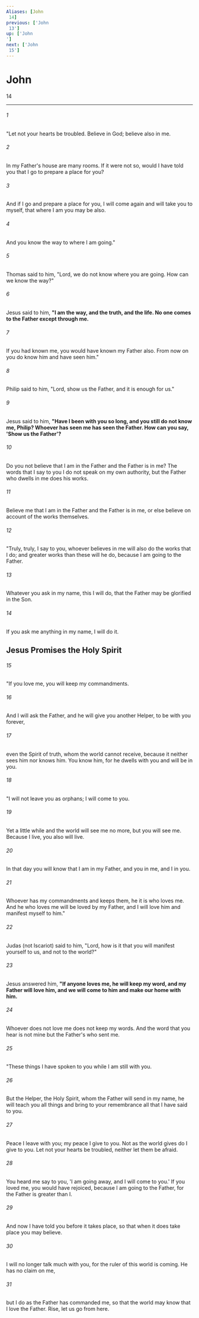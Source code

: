 ```yaml
---
Aliases: [John 14]
previous: ['John 13']
up: ['John']
next: ['John 15']
---
```

# John 14

***
 

###### 1 
"Let not your hearts be troubled. Believe in God; believe also in me.  

###### 2 
In my Father's house are many rooms. If it were not so, would I have told you that I go to prepare a place for you?  

###### 3 
And if I go and prepare a place for you, I will come again and will take you to myself, that where I am you may be also.  

###### 4 
And you know the way to where I am going."  

###### 5 
Thomas said to him, "Lord, we do not know where you are going. How can we know the way?"  

###### 6 
Jesus said to him, **"I am the way, and the truth, and the life. No one comes to the Father except through me.**  

###### 7 
If you had known me, you would have known my Father also. From now on you do know him and have seen him."  

###### 8 
Philip said to him, "Lord, show us the Father, and it is enough for us."  

###### 9 
Jesus said to him, **"Have I been with you so long, and you still do not know me, Philip? Whoever has seen me has seen the Father. How can you say, 'Show us the Father'?**  

###### 10 
Do you not believe that I am in the Father and the Father is in me? The words that I say to you I do not speak on my own authority, but the Father who dwells in me does his works.  

###### 11 
Believe me that I am in the Father and the Father is in me, or else believe on account of the works themselves.  

###### 12 
"Truly, truly, I say to you, whoever believes in me will also do the works that I do; and greater works than these will he do, because I am going to the Father.  

###### 13 
Whatever you ask in my name, this I will do, that the Father may be glorified in the Son.  

###### 14 
If you ask me anything in my name, I will do it.  ## Jesus Promises the Holy Spirit  

###### 15 
"If you love me, you will keep my commandments.  

###### 16 
And I will ask the Father, and he will give you another Helper, to be with you forever,  

###### 17 
even the Spirit of truth, whom the world cannot receive, because it neither sees him nor knows him. You know him, for he dwells with you and will be in you.  

###### 18 
"I will not leave you as orphans; I will come to you.  

###### 19 
Yet a little while and the world will see me no more, but you will see me. Because I live, you also will live.  

###### 20 
In that day you will know that I am in my Father, and you in me, and I in you.  

###### 21 
Whoever has my commandments and keeps them, he it is who loves me. And he who loves me will be loved by my Father, and I will love him and manifest myself to him."  

###### 22 
Judas (not Iscariot) said to him, "Lord, how is it that you will manifest yourself to us, and not to the world?"  

###### 23 
Jesus answered him, **"If anyone loves me, he will keep my word, and my Father will love him, and we will come to him and make our home with him.**  

###### 24 
Whoever does not love me does not keep my words. And the word that you hear is not mine but the Father's who sent me.  

###### 25 
"These things I have spoken to you while I am still with you.  

###### 26 
But the Helper, the Holy Spirit, whom the Father will send in my name, he will teach you all things and bring to your remembrance all that I have said to you.  

###### 27 
Peace I leave with you; my peace I give to you. Not as the world gives do I give to you. Let not your hearts be troubled, neither let them be afraid.  

###### 28 
You heard me say to you, 'I am going away, and I will come to you.' If you loved me, you would have rejoiced, because I am going to the Father, for the Father is greater than I.  

###### 29 
And now I have told you before it takes place, so that when it does take place you may believe.  

###### 30 
I will no longer talk much with you, for the ruler of this world is coming. He has no claim on me,  

###### 31 
but I do as the Father has commanded me, so that the world may know that I love the Father. Rise, let us go from here.

